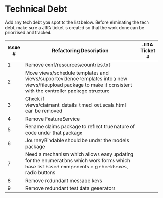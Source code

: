 # Technical Debt 

Add any tech debt you spot to the list below. Before eliminating the tech debt, make sure a JIRA ticket is created so 
that the work done can be prioritised and tracked.


| Issue # | Refactoring Description                                                                                                                                             | JIRA Ticket # |
|---------|---------------------------------------------------------------------------------------------------------------------------------------------------------------------|---------------|
| 1       | Remove conf/resources/countries.txt                                                                                                                                 |               |
| 2       | Move views/schedule templates and views/supportevidence  templates into a new views/fileupload package to make  it consistent with the controller package structure |               |
| 3       | Check if views/claimant_details_timed_out.scala.html  can be removed                                                                                                |               |
| 4       | Remove FeatureService                                                                                                                                               |               |
| 5       | Rename claims package to reflect true nature of code  under that package                                                                                            |               |
| 6       | JourneyBindable should be under the models package                                                                                                                  |               |
| 7       | Need a mechanism which allows easy updating for the  enumerations which work forms which have list based  components e.g.checkboxes, radio buttons                  |               |
| 8       | Remove redundant message keys 
| 9       | Remove redundant test data generators
